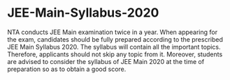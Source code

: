 # JEE-Main-Syllabus-2020
NTA conducts JEE Main examination twice in a year. When appearing for the exam, candidates should be fully prepared according to the prescribed JEE Main Syllabus 2020. The syllabus will contain all the important topics. Therefore, applicants should not skip any topic from it. Moreover, students are advised to consider the syllabus of JEE Main 2020 at the time of preparation so as to obtain a good score. 
